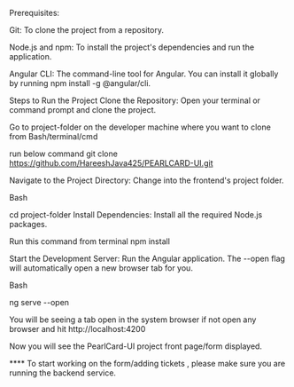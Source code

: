 Prerequisites:

Git: To clone the project from a repository.

Node.js and npm: To install the project's dependencies and run the application.

Angular CLI: The command-line tool for Angular. You can install it globally by running npm install -g @angular/cli.

Steps to Run the Project
Clone the Repository: Open your terminal or command prompt and clone the project.

Go to project-folder on the developer machine where you want to clone from Bash/terminal/cmd

run below command
git clone https://github.com/HareeshJava425/PEARLCARD-UI.git

Navigate to the Project Directory: Change into the frontend's project folder.

Bash

cd project-folder
Install Dependencies: Install all the required Node.js packages.

Run this command from terminal 
npm install

Start the Development Server: Run the Angular application. The --open flag will automatically open a new browser tab for you.

Bash

ng serve --open

You will be seeing a tab open in the system browser if not open any browser and hit http://localhost:4200

Now you will see the PearlCard-UI project front page/form displayed. 

**** To start working on the form/adding tickets , please make sure you are running the backend service.